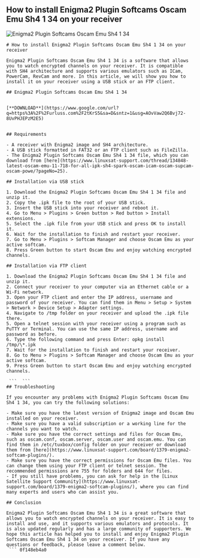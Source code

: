 ## How to install Enigma2 Plugin Softcams Oscam Emu Sh4 1 34 on your receiver

 
![Enigma2 Plugin Softcams Oscam Emu Sh4 1 34](https://encrypted-tbn0.gstatic.com/images?q=tbn:ANd9GcSEzr7NYAliUV5gQcODTs6TsXujeX7PU5cweb30-s0RmK2rfaEubY-tzPWH)

 ``` 
# How to install Enigma2 Plugin Softcams Oscam Emu Sh4 1 34 on your receiver
 
Enigma2 Plugin Softcams Oscam Emu Sh4 1 34 is a software that allows you to watch encrypted channels on your receiver. It is compatible with SH4 architecture and supports various emulators such as ICam, PowerCam, RevCam and more. In this article, we will show you how to install it on your receiver using a USB stick or an FTP client.
 
## Enigma2 Plugin Softcams Oscam Emu Sh4 1 34


[**DOWNLOAD**](https://www.google.com/url?q=https%3A%2F%2Furluss.com%2F2tKrS5&sa=D&sntz=1&usg=AOvVaw2Q6Bvj72-8UvPHJEPzM2E5)

 
## Requirements
 
- A receiver with Enigma2 image and SH4 architecture.
- A USB stick formatted in FAT32 or an FTP client such as FileZilla.
- The Enigma2 Plugin Softcams Oscam Emu Sh4 1 34 file, which you can download from [here](https://www.linuxsat-support.com/thread/134848-latest-oscam-emu-11-718-for-all-ipk-sh4-spark-oscam-icam-oscam-supcam-oscam-powe/?pageNo=25).

## Installation via USB stick

1. Download the Enigma2 Plugin Softcams Oscam Emu Sh4 1 34 file and unzip it.
2. Copy the .ipk file to the root of your USB stick.
3. Insert the USB stick into your receiver and reboot it.
4. Go to Menu > Plugins > Green button > Red button > Install extensions.
5. Select the .ipk file from your USB stick and press OK to install it.
6. Wait for the installation to finish and restart your receiver.
7. Go to Menu > Plugins > Softcam Manager and choose Oscam Emu as your active softcam.
8. Press Green button to start Oscam Emu and enjoy watching encrypted channels.

## Installation via FTP client

1. Download the Enigma2 Plugin Softcams Oscam Emu Sh4 1 34 file and unzip it.
2. Connect your receiver to your computer via an Ethernet cable or a Wi-Fi network.
3. Open your FTP client and enter the IP address, username and password of your receiver. You can find them in Menu > Setup > System > Network > Device Setup > Adapter settings.
4. Navigate to /tmp folder on your receiver and upload the .ipk file there.
5. Open a telnet session with your receiver using a program such as PuTTY or Terminal. You can use the same IP address, username and password as before.
6. Type the following command and press Enter: opkg install /tmp/\*.ipk
7. Wait for the installation to finish and restart your receiver.
8. Go to Menu > Plugins > Softcam Manager and choose Oscam Emu as your active softcam.
9. Press Green button to start Oscam Emu and enjoy watching encrypted channels.

  ```  ``` 
## Troubleshooting
 
If you encounter any problems with Enigma2 Plugin Softcams Oscam Emu Sh4 1 34, you can try the following solutions:

- Make sure you have the latest version of Enigma2 image and Oscam Emu installed on your receiver.
- Make sure you have a valid subscription or a working line for the channels you want to watch.
- Make sure you have the correct settings and files for Oscam Emu, such as oscam.conf, oscam.server, oscam.user and oscam.emu. You can find them in /etc/tuxbox/config folder on your receiver or download them from [here](https://www.linuxsat-support.com/board/1379-enigma2-softcam-plugins/).
- Make sure you have the correct permissions for Oscam Emu files. You can change them using your FTP client or telnet session. The recommended permissions are 755 for folders and 644 for files.
- If you still have problems, you can ask for help in the [Linux Satellite Support Community](https://www.linuxsat-support.com/board/1379-enigma2-softcam-plugins/), where you can find many experts and users who can assist you.

## Conclusion
 
Enigma2 Plugin Softcams Oscam Emu Sh4 1 34 is a great software that allows you to watch encrypted channels on your receiver. It is easy to install and use, and it supports various emulators and protocols. It is also updated regularly and has a large community of supporters. We hope this article has helped you to install and enjoy Enigma2 Plugin Softcams Oscam Emu Sh4 1 34 on your receiver. If you have any questions or feedback, please leave a comment below.
  ``` 0f148eb4a0
